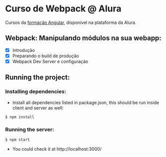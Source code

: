 # Curso de Webpack @ Alura
Cursos da [formação Angular](https://cursos.alura.com.br/formacao-angular), disponível na plataforma da Alura.

## Webpack: Manipulando módulos na sua webapp:
- [X] Introdução
- [X] Preparando o build de produção
- [X] Webpack Dev Server e configuração

## Running the project:
### Installing dependencies:
- Install all dependencies listed in package.json, this should be run inside client and server as well:
```
$ npm install
```

### Running the server:
```
$ npm start
```
- You could check it at http://localhost:3000/

